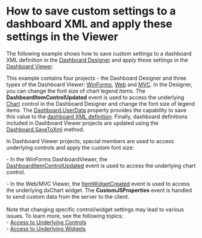 # How to save custom settings to a dashboard XML and apply these settings in the Viewer


<p>The following example shows how to save custom settings to a dashboard XML definition in the <a href="http://documentation.devexpress.com/#Dashboard/CustomDocument12142">Dashboard Designer</a> and apply these settings in the <a href="http://documentation.devexpress.com/#Dashboard/CustomDocument15347">Dashboard Viewer</a>.</p>
<p>This example contains four projects - the Dashboard Designer and three types of the Dashboard Viewer: <a href="http://documentation.devexpress.com/#Dashboard/CustomDocument15348">WinForms</a>, <a href="http://documentation.devexpress.com/#Dashboard/CustomDocument15364">Web</a> and <a href="http://documentation.devexpress.com/#Dashboard/CustomDocument17001">MVC</a>. In the Designer, you can change the font size of chart legend items. The <strong>DashboardItemControlUpdated</strong> event is used to access the underlying <a href="http://documentation.devexpress.com/#WindowsForms/CustomDocument8117">Chart</a> control in the Dashboard Designer and change the font size of legend items. The <a href="http://documentation.devexpress.com/#Dashboard/DevExpressDashboardCommonDashboard_UserDatatopic">Dashboard.UserData</a> property provides the capability to save this value to the <a href="http://documentation.devexpress.com/#Dashboard/CustomDocument15405">dashboard XML definition</a>. Finally, dashboard definitions included in Dashboard Viewer projects are updated using the <a href="http://documentation.devexpress.com/#Dashboard/DevExpressDashboardCommonDashboard_SaveToXmltopic">Dashboard.SaveToXml</a> method.</p>
<p>In Dashboard Viewer projects, special members are used to access underlying controls and apply the custom font size:</p>
<p>- In the WinForms DashboardViewer, the <a href="http://documentation.devexpress.com/#Dashboard/DevExpressDashboardWinDashboardViewer_DashboardItemControlUpdatedtopic">DashboardItemControlUpdated</a> event is used to access the underlying chart control.</p>
<p>- In the Web/MVC Viewer, the <a href="http://documentation.devexpress.com/#Dashboard/DevExpressDashboardWebScriptsASPxClientDashboardViewer_ItemWidgetCreatedtopic">ItemWidgetCreated</a> event is used to access the underlying dxChart widget. The <strong>CustomJSProperties</strong> event is handled to send custom data from the server to the client.<br /><br />Note that changing specific control/widget settings may lead to various issues. To learn more, see the following topics:<br />- <a href="http://documentation.devexpress.com/#Dashboard/CustomDocument18019">Access to Underlying Controls</a><br />- <a href="http://documentation.devexpress.com/#Dashboard/CustomDocument18020">Access to Underlying Widgets</a></p>

<br/>


